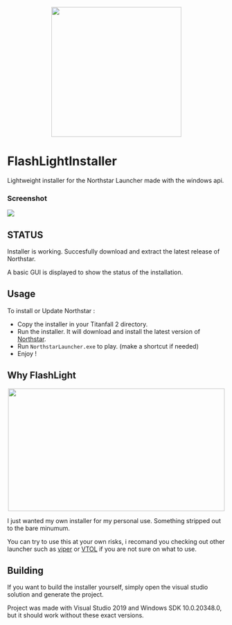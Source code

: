 <p align="center">
  <img width="300" height="300" src="https://media.discordapp.net/attachments/1102373220121845880/1114093331845222440/flashlight_ns_final.png">
</p>

# FlashLightInstaller

Lightweight installer for the Northstar Launcher made with the windows api.

### Screenshot

![](https://cdn.discordapp.com/attachments/693148866001764372/1121139333982859324/5cnEeIv.png)

## STATUS

Installer is working. Succesfully download and extract the latest release of Northstar.

A basic GUI is displayed to show the status of the installation.

## Usage

To install or Update Northstar :

- Copy the installer in your Titanfall 2 directory.
- Run the installer. It will download and install the latest version of [Northstar](https://github.com/R2Northstar/Northstar).
- Run `NorthstarLauncher.exe` to play. (make a shortcut if needed)
- Enjoy !

## Why FlashLight

<p align="center">
  <img width="500" height="283" src="https://imgs.xkcd.com/comics/standards.png">
</p>

I just wanted my own installer for my personal use. Something stripped out to the bare minumum.

You can try to use this at your own risks, i recomand you checking out other launcher such as [viper](https://github.com/0neGal/viper) or [VTOL](https://github.com/R2NorthstarTools/VTOL) if you are not sure on what to use.

## Building

If you want to build the installer yourself, simply open the visual studio solution and generate the project.

Project was made with Visual Studio 2019 and Windows SDK 10.0.20348.0, but it should work without these exact versions.
